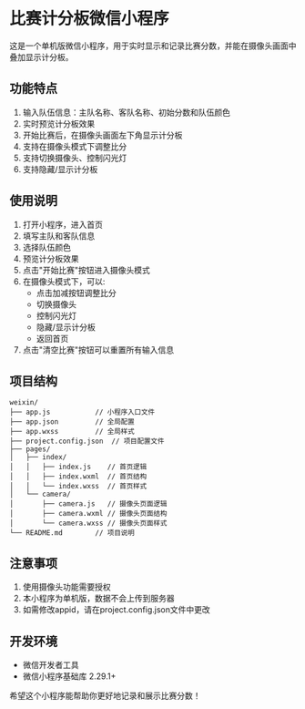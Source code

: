# 比赛计分板微信小程序

这是一个单机版微信小程序，用于实时显示和记录比赛分数，并能在摄像头画面中叠加显示计分板。

## 功能特点

1. 输入队伍信息：主队名称、客队名称、初始分数和队伍颜色
2. 实时预览计分板效果
3. 开始比赛后，在摄像头画面左下角显示计分板
4. 支持在摄像头模式下调整比分
5. 支持切换摄像头、控制闪光灯
6. 支持隐藏/显示计分板

## 使用说明

1. 打开小程序，进入首页
2. 填写主队和客队信息
3. 选择队伍颜色
4. 预览计分板效果
5. 点击"开始比赛"按钮进入摄像头模式
6. 在摄像头模式下，可以:
   - 点击加减按钮调整比分
   - 切换摄像头
   - 控制闪光灯
   - 隐藏/显示计分板
   - 返回首页
7. 点击"清空比赛"按钮可以重置所有输入信息

## 项目结构

```
weixin/
├── app.js           // 小程序入口文件
├── app.json         // 全局配置
├── app.wxss         // 全局样式
├── project.config.json  // 项目配置文件
├── pages/
│   ├── index/
│   │   ├── index.js    // 首页逻辑
│   │   ├── index.wxml  // 首页结构
│   │   └── index.wxss  // 首页样式
│   └── camera/
│       ├── camera.js   // 摄像头页面逻辑
│       ├── camera.wxml // 摄像头页面结构
│       └── camera.wxss // 摄像头页面样式
└── README.md        // 项目说明
```

## 注意事项

1. 使用摄像头功能需要授权
2. 本小程序为单机版，数据不会上传到服务器
3. 如需修改appid，请在project.config.json文件中更改

## 开发环境

- 微信开发者工具
- 微信小程序基础库 2.29.1+

希望这个小程序能帮助你更好地记录和展示比赛分数！